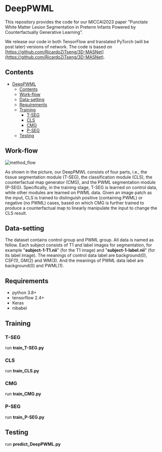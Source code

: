 # DeepPWML

This repository provides the code for our MICCAI2023 paper "Punctate White Matter Lesion Segmentation in Preterm Infants Powered by Counterfactually Generative Learning".

We release our code in both TensorFlow and translated PyTorch (will be post later) versions of network. The code is based on [https://github.com/RicardoZiTseng/3D-MASNet](https://github.com/RicardoZiTseng/3D-MASNet).

## Contents
- [DeepPWML](#deeppwml)
  - [Contents](#contents)
  - [Work-flow](#work-flow)
  - [Data-setting](#data-setting)
  - [Requirements](#requirements)
  - [Training](#training)
    - [T-SEG](#t-seg)
    - [CLS](#cls)
    - [CMG](#cmg)
    - [P-SEG](#p-seg)
  - [Testing](#testing)
  


## Work-flow
![method_flow](work-flow.png )

As shown in the picture, our DeepPMWL consists of four parts, i.e., the tissue segmentation module (T-SEG), the classification module (CLS), the counterfactual map generator (CMG), and the PWML segmentation module (P-SEG).
Specifically, in the training stage, T-SEG is learned on control data, while other modules are learned on PWML data.
Given an image patch as the input, CLS is trained to distinguish positive (containing PWML) or negative (no PWML) cases, based on which CMG is further trained to produce a counterfactual map to linearly manipulate the input to change the CLS result.


## Data-setting
The dataset contains control group and PWML group. All data is named as fellow. Each subject consists of T1 and label images for segmentation, for example "**subject-1-T1.nii**" (for the T1 image) and "**subject-1-label.nii**" (for its label image). The meanings of control data label are background(0), CSF(1), GM(2) and WM(3).  And the meanings of PWML data label are background(0) and PWML(1).

## Requirements
- python 3.8+
- tensorflow 2.4+
- Keras
- nibabel
  
## Training
### T-SEG
run **train_T-SEG.py**
### CLS
run **train_CLS.py**
### CMG
run **train_CMG.py**
### P-SEG
run **train_P-SEG.py**

## Testing
run **predict_DeepPWML.py**
